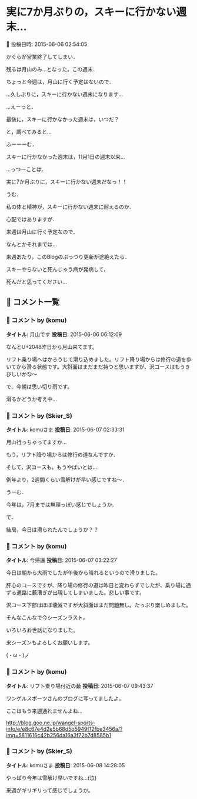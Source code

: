 # 実に7か月ぶりの，スキーに行かない週末…

📅 投稿日時: 2015-06-06 02:54:05

かぐらが営業終了してしまい．


残るは月山のみ…となった，この週末．


ちょっと今週は，月山に行く予定はないので．


…久しぶりに，スキーに行かない週末になります…





…えーっと．


最後に，スキーに行かなかった週末は，いつだ？


と，調べてみると…





ふーーーむ．


スキーに行かなかった週末は，11月1日の週末以来…


…っつーことは．


実に7か月ぶりに，スキーに行かない週末だなっ！！





うむ．


私の体と精神が，スキーに行かない週末に耐えるのか．


心配ではありますが．


来週は月山に行く予定なので．


なんとかそれまでは…





来週あたり，このBlogのぷっつり更新が途絶えたら．


スキーやらないと死んじゃう病が発病して，


死んだと思ってください…

## 💬 コメント一覧

### 💬 コメント by (komu)
**タイトル**: 月山です
**投稿日**: 2015-06-06 06:12:09

なんとU+2048昨日から月山来てます。

リフト乗り場へはかろうじて滑り込めました。リフト降り場からは修行の道を歩いてから滑る状態です。大斜面はまだまだ持つと思いますが、沢コースはもうきびしいかな～

で、今朝は思い切り雨です。

滑るかどうか考え中…

### 💬 コメント by (Skier_S)
**タイトル**: komuさま
**投稿日**: 2015-06-07 02:33:31

月山行っちゃってますか…



もう，リフト降り場からは修行の道なんですか．

そして，沢コースも，もうやばいとは…

例年より，2週間くらい雪解けが早い感じですね～．



うーむ．

今年は，7月までは無理っぽい感じでしょうか．



で．

結局，今日は滑られたんでしょうか？？

### 💬 コメント by (komu)
**タイトル**: 今帰還
**投稿日**: 2015-06-07 03:22:27

今日は朝から大雨でしたが午後から晴れるというので滑りました。

肝心のコースですが、降り場の修行の道は昨日と変わらずでしたが、乗り場に通ずる通路に藪漕ぎが出現してしまいました。悲しい事です。

沢コース下部はほぼ壊滅ですが大斜面はまだ問題無し。たっぷり楽しめました。

そんなこんなで今シーズンラスト。

いろいろお世話になりました。

来シーズンもよろしくお願いします。

(・ω・)ノ

### 💬 コメント by (komu)
**タイトル**: リフト乗り場付近の藪
**投稿日**: 2015-06-07 09:43:37

ワンゲルスポーツさんのブログに写ってましたよ。

ここはもう来週通れませんよね…

http://blog.goo.ne.jp/wangel-sports-info/e/e8c67e4d2e5b68d5b5949f12fbe3456a/?img=5811616c42b256da16a3f72b7d8585b1

### 💬 コメント by (Skier_S)
**タイトル**: komuさま
**投稿日**: 2015-06-08 14:28:05

やっぱり今年は雪解け早いですね…(泣)

来週がギリギリって感じでしょうか。

